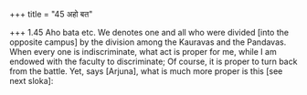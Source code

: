 +++
title = "45 अहो बत"

+++
1.45 Aho bata etc. We denotes one and all who were divided \[into the
opposite campus\] by the division among the Kauravas and the Pandavas.
When every one is indiscriminate, what act is proper for me, while I am
endowed with the faculty to discriminate; Of course, it is proper to
turn back from the battle. Yet, says \[Arjuna\], what is much more
proper is this \[see next sloka\]:
